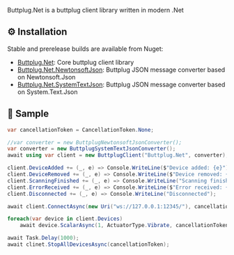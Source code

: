 ﻿Buttplug.Net is a buttplug client library written in modern .Net

## ⚙️ Installation

Stable and prerelease builds are available from Nuget:

- [Buttplug.Net](https://www.nuget.org/packages/Buttplug.Net/): Core buttplug client library
- [Buttplug.Net.NewtonsoftJson](https://www.nuget.org/packages/Buttplug.Net.NewtonsoftJson/): Buttplug JSON message converter based on Newtonsoft.Json
- [Buttplug.Net.SystemTextJson](https://www.nuget.org/packages/Buttplug.Net.SystemTextJson/): Buttplug JSON message converter based on System.Text.Json

## 📄 Sample

```csharp
var cancellationToken = CancellationToken.None;

//var converter = new ButtplugNewtonsoftJsonConverter();
var converter = new ButtplugSystemTextJsonConverter();
await using var client = new ButtplugClient("Buttplug.Net", converter);

client.DeviceAdded += (_, e) => Console.WriteLine($"Device added: {e}");
client.DeviceRemoved += (_, e) => Console.WriteLine($"Device removed: {e}");
client.ScanningFinished += (_, e) => Console.WriteLine("Scanning finished");
client.ErrorReceived += (_, e) => Console.WriteLine($"Error received: {e}");
client.Disconnected += (_, e) => Console.WriteLine("Disconnected");

await client.ConnectAsync(new Uri("ws://127.0.0.1:12345/"), cancellationToken);

foreach(var device in client.Devices)
    await device.ScalarAsync(1, ActuatorType.Vibrate, cancellationToken);

await Task.Delay(1000);
await clinet.StopAllDevicesAsync(cancellationToken);
```